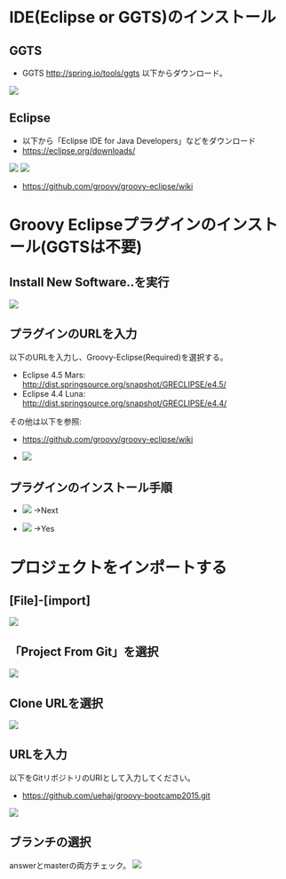 # IDE(Eclipse or GGTS)のインストール

## GGTS
- GGTS http://spring.io/tools/ggts
以下からダウンロード。
<img src="images/image13.png" />

## Eclipse
- 以下から「Eclipse IDE for Java Developers」などをダウンロード
 - https://eclipse.org/downloads/
  <img src="images/image1.png" />
  <img src="images/image2.png" />
  
 - https://github.com/groovy/groovy-eclipse/wiki

# Groovy Eclipseプラグインのインストール(GGTSは不要)
## Install New Software..を実行
  <img src="images/image4.png" />

## プラグインのURLを入力

以下のURLを入力し、Groovy-Eclipse(Required)を選択する。

- Eclipse 4.5 Mars: http://dist.springsource.org/snapshot/GRECLIPSE/e4.5/
- Eclipse 4.4 Luna: http://dist.springsource.org/snapshot/GRECLIPSE/e4.4/

その他は以下を参照:

- https://github.com/groovy/groovy-eclipse/wiki

- <img src="images/image5.png" />

## プラグインのインストール手順

- <img src="images/image6.png" /> →Next
  
- <img src="images/image7.png" /> →Yes
  
# プロジェクトをインポートする

## [File]-[import]

<img src="images/image8.png" />

## 「Project From Git」を選択

<img src="images/image9.png" />

## Clone URLを選択
<img src="images/image10.png" />

## URLを入力
以下をGitリポジトリのURIとして入力してください。

- https://github.com/uehaj/groovy-bootcamp2015.git

<img src="images/image11.png" />

## ブランチの選択
answerとmasterの両方チェック。
<img src="images/image12.png" />

